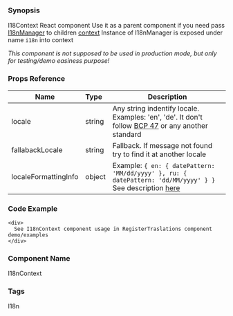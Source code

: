 ### Synopsis

I18Context React component
Use it as a parent component if you need pass [I18nManager](https://github.com/OpusCapita/i18n/blob/master/src/utils/I18nManager.js) to children [context](https://facebook.github.io/react/docs/context.html)
Instance of I18nManager is exposed under name `i18n` into context

*This component is not supposed to be used in production mode, but only for testing/demo easiness purpose!*

### Props Reference

| Name                          | Type                  | Description                                                |
| ------------------------------|:----------------------| -----------------------------------------------------------|
| locale | string | Any string indentify locale. Examples: 'en', 'de'. It don't follow [BCP 47](https://tools.ietf.org/html/bcp47) or any another standard |
| fallabackLocale | string | Fallback. If message not found try to find it at another locale |
| localeFormattingInfo | object | Example: `{ en: { datePattern: 'MM/dd/yyyy' }, ru: { datePattern: 'dd/MM/yyyy' } }` See description [here](https://github.com/OpusCapita/i18n) |

### Code Example

```
<div>
  See I18nContext component usage in RegisterTraslations component demo/examples
</div>
```

### Component Name

I18nContext

### Tags

I18n
